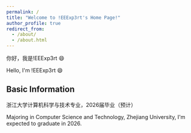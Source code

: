 ```yaml
---
permalink: /
title: "Welcome to !EEExp3rt's Home Page!"
author_profile: true
redirect_from: 
  - /about/
  - /about.html
---
```


你好，我是!EEExp3rt 😄

Hello, I'm !EEExp3rt 😄

## Basic Information

浙江大学计算机科学与技术专业，2026届毕业（预计）

Majoring in Computer Science and Technology, Zhejiang University, I'm expected to graduate in 2026.
